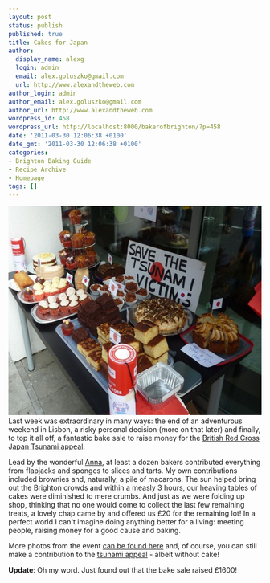 ```yaml
---
layout: post
status: publish
published: true
title: Cakes for Japan
author:
  display_name: alexg
  login: admin
  email: alex.goluszko@gmail.com
  url: http://www.alexandtheweb.com
author_login: admin
author_email: alex.goluszko@gmail.com
author_url: http://www.alexandtheweb.com
wordpress_id: 458
wordpress_url: http://localhost:8000/bakerofbrighton/?p=458
date: '2011-03-30 12:06:38 +0100'
date_gmt: '2011-03-30 12:06:38 +0100'
categories:
- Brighton Baking Guide
- Recipe Archive
- Homepage
tags: []
---
```

<p><a href="/images/2011/03/P1020209-copy.jpg"><img src="/images/2011/03/P1020209-copy-620x417.jpg" alt="Japan Tsunami Appeal Bake Sale" title="Japan Tsunami Appeal Bake Sale" width="620" height="417" class="alignnone size-medium wp-image-459" /></a><br />
Last week was extraordinary in many ways: the end of an adventurous weekend in Lisbon, a risky personal decision (more on that later) and finally, to top it all off, a fantastic bake sale to raise money for the <a href="http://www.redcross.org.uk/Donate-Now/Make-a-single-donation/Japan-Tsunami-Appeal">British Red Cross Japan Tsunami appeal</a>.</p>
<p>Lead by the wonderful <a href="http://annamarkwell.com/">Anna</a>, at least a dozen bakers contributed everything from flapjacks and sponges to slices and tarts. My own contributions included brownies and, naturally, a pile of macarons. The sun helped bring out the Brighton crowds and within a measly 3 hours, our heaving tables of cakes were diminished to mere crumbs. And just as we were folding up shop, thinking that no one would come to collect the last few remaining treats, a lovely chap came by and offered us £20 for the remaining lot! In a perfect world I can't imagine doing anything better for a living: meeting people, raising money for a good cause and baking. </p>
<p>More photos from the event <a href="http://photography.juliaclaxton.net/cakes4japan/slideshow">can be found here</a> and, of course, you can still make a contribution to the <a href="http://www.redcross.org.uk/Donate-Now/Make-a-single-donation/Japan-Tsunami-Appeal">tsunami appeal</a> - albeit without cake!</p>
<p><strong>Update</strong>: Oh my word. Just found out that the bake sale raised £1600! </p>
